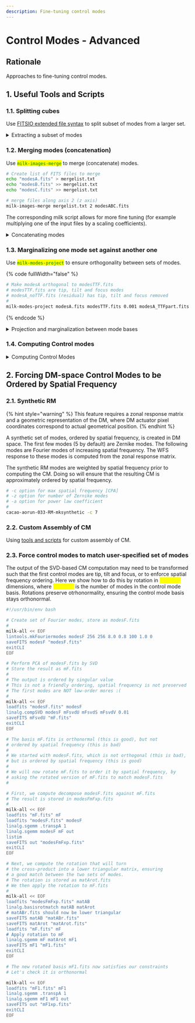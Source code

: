 ```yaml
---
description: Fine-tuning control modes
---
```


# Control Modes - Advanced

## Rationale

Approaches to fine-tuning control modes.

## 1. Useful Tools and Scripts

### 1.1. Splitting cubes

Use [FITSIO extended file syntax](https://heasarc.gsfc.nasa.gov/docs/software/fitsio/filters.html) to split subset of modes from a larger set.

<details>

<summary>Extracting a subset of modes</summary>

```bash
#!/usr/bin/env bash

# extract first 10 modes from modes.fits
# save result in modes10.fits

milk << EOF
loadfits "modes.fits[*, *, 1:10]" modes10
saveFITS modes10 "modes10.fits"
exitCLI
EOF
```

</details>

### 1.2. Merging modes (concatenation)

Use <mark style="color:green;">`milk-images-merge`</mark> to merge (concatenate) modes.

```bash
# Create list of FITS files to merge
echo "modesA.fits" > mergelist.txt
echo "modesB.fits" >> mergelist.txt
echo "modesC.fits" >> mergelist.txt

# merge files along axis 2 (z axis)
milk-images-merge mergelist.txt 2 modesABC.fits
```

The corresponding milk script allows for more fine tuning (for example multiplying one of the input files by a scaling coefficients).

<details>

<summary>Concatenating modes</summary>

```bash
#!/usr/bin/env bash

milk << EOF
loadfits "modesA.fits" imA
loadfits "modesB.fits" imB
immerge imA imB imAB 0
saveFITS imAB "modesAB.fits"
exitCLI
EOF
```

</details>

### 1.3. Marginalizing one mode set against another one

Use <mark style="color:green;">`milk-modes-project`</mark> to ensure orthogonality between sets of modes.

{% code fullWidth="false" %}
```bash
# Make modesA orthogonal to modesTTF.fits
# modesTTF.fits are tip, tilt and focus modes
# modesA_noTTF.fits (residual) has tip, tilt and focus removed
#
milk-modes-project modesA.fits modesTTF.fits 0.001 modesA_TTFpart.fits modesA_noTTF.fit
```
{% endcode %}

<details>

<summary>Projection and marginalization between mode bases</summary>

```bash
#!/usr/bin/env bash

# Decompose modesA against modesB

modesA="$1"
modesB="$2"
SVDlim="0.001"

# project modesA onto space defined by modesB
# projection, residual

# Main steps:
# construct orthonormal basis from modesB using PCA
# decompose modesA using the PCA modes
# reconstruct projection using coefficients and PCA modes
# compute residual by subtraction reconstruction from original
# 
# OUTPUT:
# imrec.fits : reconstruction (projection)
# imres.fits : residual
#
milk-all << EOF
loadfits "$2" modesB
linalg.compSVD modesB svdU svdS svdV ${SVDlim}

loadfits "$1" modesA
linalg.sgemm .transpA 1
linalg.sgemm modesA svdU mcoeff

linalg.sgemm .transpA 0
linalg.sgemm .transpB 1
linalg.sgemm svdU mcoeff imrec
saveFITS imrec "imrec.fits"

imres=modesA-imrec
saveFITS imres "imres.fits"

exitCLI
EOF
```

</details>

### 1.4. Computing Control modes

<details>

<summary>Computing Control Modes</summary>

```bash
#!/usr/bin/env bash

# input
RMmDM="conf/EMmodesDM/RMmodesDM_custom.fits"
RMmWFS="conf/RMmodesWFS/RMmodesWFS_custom.fits"
DMm="conf/dmmask_custom.fits"
WFSm="conf/wfsmask_custom.fits"
SVDlim="0.01"

# output
CMmDM="conf/CMmodesDM/CMmodesDM_custom.fits"
CMmWFS="conf/CMmodesDM/CMmodesWFS_custom.fits"

cacao << EOF
cacaocc.compsCM $RMmDM $RMmWFS $DMm $WFSm $CMmDM $CMmWFS $SVDlim
exitCLI
EOF

```

</details>

## 2. Forcing DM-space Control Modes to be Ordered by Spatial Frequency

### 2.1. Synthetic RM

{% hint style="warning" %}
This feature requires a zonal response matrix and a geometric representation of the DM, where DM actuator pixel coordinates correspond to actual geometrical position.
{% endhint %}

A synthetic set of modes, ordered by spatial frequency, is created in DM space. The first few modes (5 by default) are Zernike modes. The following modes are Fourier modes of increasing spatial frequency. The WFS response to these modes is computed from the zonal response matrix.

The synthetic RM modes are weighted by spatial frequency prior to computing the CM. Doing so will ensure that the resulting CM is approximately ordered by spatial frequency.

```bash
# -c option for max spatial frequency [CPA]
# -z option for number of Zernike modes
# -a option for power law coefficient
#
cacao-aorun-033-RM-mksynthetic -c 7
```

### 2.2. Custom Assembly of CM

Using [tools and scripts](control-modes-advanced.md#1.-useful-tools-and-scripts) for custom assembly of CM.

### 2.3. Force control modes to match user-specified set of modes

The output of the SVD-based CM computation may need to be transformed such that the first control modes are tip, tilt and focus, or to enforce spatial frequency ordering. Here we show how to do this by rotation in <mark style="color:yellow;">`NCMmodes`</mark> dimensions, where <mark style="color:yellow;">`NCMmodes`</mark> is the number of modes in the control mode basis. Rotations preserve otrhonormality, ensuring the control mode basis stays orthonormal.

```bash
#!/usr/bin/env bash

# Create set of Fourier modes, store as modesF.fits
#
milk-all << EOF
lintools.mkFouriermodes modesF 256 256 8.0 0.8 100 1.0 0
saveFITS modesF "modesF.fits"
exitCLI
EOF

# Perform PCA of modesF.fits by SVD
# Store the result as mF.fits
#
# The output is ordered by singular value
# This is not a friendly ordering, spatial frequency is not preserved
# The first modes are NOT low-order mores :(
#
milk-all << EOF
loadfits "modesF.fits" modesF
linalg.compSVD modesF mFsvdU mFsvdS mFsvdV 0.01
saveFITS mFsvdU "mF.fits"
exitCLI
EOF

# The basis mF.fits is orthonormal (this is good), but not
# ordered by spatial frequency (this is bad)
#
# We started with modesF.fits, which is not orthogonal (this is bad),
# but is ordered by spatial frequency (this is good)
#
# We will now rotate mF.fits to order it by spatial frequency, by
# asking the rotated version of mF.fits to match modesF.fits
#

# First, we compute decompose modesF.fits against mF.fits
# The result is stored in modesFmFxp.fits
#
milk-all << EOF
loadfits "mF.fits" mF
loadfits "modesF.fits" modesF
linalg.sgemm .transpA 1
linalg.sgemm modesF mF out
listim
saveFITS out "modesFmFxp.fits"
exitCLI
EOF

# Next, we compute the rotation that will turn 
# the cross-product into a lower triangular matrix, ensuring
# a good match between the two sets of modes.
# The rotation is stored as matArot.fits
# We then apply the rotation to mF.fits
#
milk-all << EOF
loadfits "modesFmFxp.fits" matAB
linalg.basisrotmatch matAB matArot
# matABr.fits should now be lower triangular
saveFITS matAB "matABr.fits"
saveFITS matArot "matArot.fits"
loadfits "mF.fits" mF
# Apply rotation to mF
linalg.sgemm mF matArot mF1
saveFITS mF1 "mF1.fits"
exitCLI
EOF

# The new rotated basis mF1.fits now satisfies our constraints
# Let's check it is orthonormal

milk-all << EOF
loadfits "mF1.fits" mF1
linalg.sgemm .transpA 1
linalg.sgemm mF1 mF1 out
saveFITS out "mF1xp.fits"
exitCLI
EOF

```

